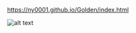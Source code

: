 
https://ny0001.github.io/Golden/index.html

![alt text](https://i.ibb.co/SPGKy4y/Golden-One-Page-Web-Template.jpg)




